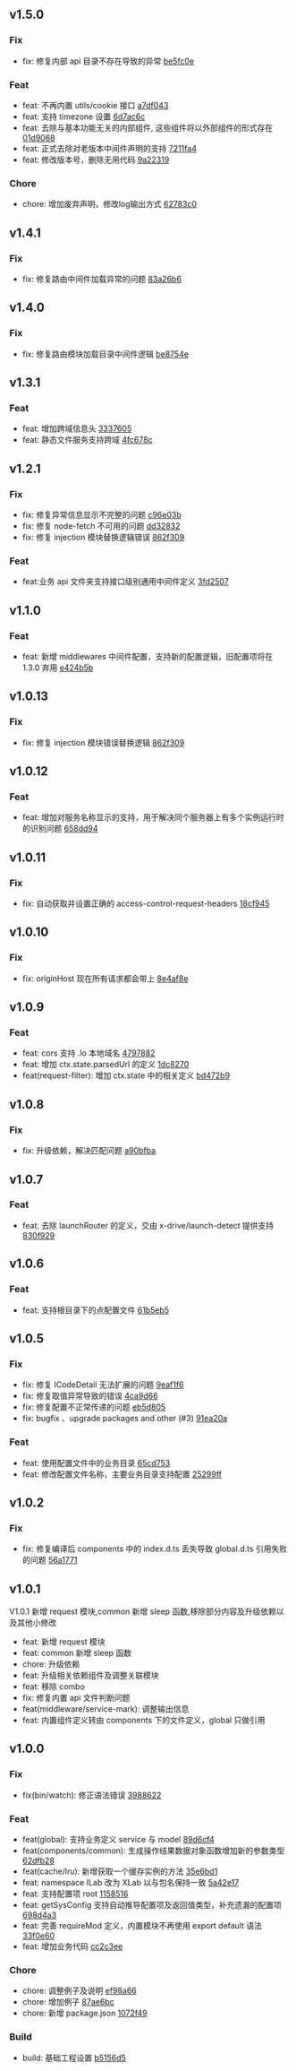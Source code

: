 ## v1.5.0

### Fix
- fix: 修复内部 api 目录不存在导致的异常 [be5fc0e](https://github.com/x-9lab/xlab/commit/be5fc0e3915486edf44e5cf776255e1d26e09c70)

### Feat
- feat: 不再内置 utils/cookie 接口 [a7df043](https://github.com/x-9lab/xlab/commit/a7df043e07a110e0f83fd44815ebe7391a85c745)
- feat: 支持 timezone 设置 [6d7ac6c](https://github.com/x-9lab/xlab/commit/6d7ac6cc727d4048f62e14a9b9ce820872cca2c3)
- feat: 去除与基本功能无关的内部组件, 这些组件将以外部组件的形式存在 [01d9068](https://github.com/x-9lab/xlab/commit/01d90688841b383af19197ccfd968c7038bbce9d)
- feat: 正式去除对老版本中间件声明的支持 [7211fa4](https://github.com/x-9lab/xlab/commit/7211fa49a12dfc5323d27149400c0c5741959c26)
- feat: 修改版本号，删除无用代码 [9a22319](https://github.com/x-9lab/xlab/commit/9a22319f019388b1f0509af11cf266eafae26791)

### Chore
- chore: 增加废弃声明，修改log输出方式 [62783c0](https://github.com/x-9lab/xlab/commit/62783c0945205987deecc74f99d071281c0ef39c)

## v1.4.1

### Fix
- fix: 修复路由中间件加载异常的问题 [83a26b6](https://github.com/x-9lab/xlab/commit/83a26b608712bc503a97bfba156700221c98ac19)

## v1.4.0

### Fix
- fix: 修复路由模块加载目录中间件逻辑 [be8754e](https://github.com/x-9lab/xlab/commit/be8754e82be55e174bb0adc9bdb65fb53d77ad8d)

## v1.3.1

### Feat
- feat: 增加跨域信息头 [3337605](https://github.com/x-9lab/xlab/commit/3337605fa74c59a738fff426428aa21ce93861e9)
- feat: 静态文件服务支持跨域 [4fc678c](https://github.com/x-9lab/xlab/commit/4fc678ca7fe58da945a966ce82b2768802baef9a)

## v1.2.1

### Fix
- fix: 修复异常信息显示不完整的问题 [c96e03b](https://github.com/x-9lab/xlab/commit/c96e03b5f77f189aa83ca6b8e4b581b2e26d7faf)
- fix: 修复 node-fetch 不可用的问题 [dd32832](https://github.com/x-9lab/xlab/commit/dd32832de528d0f599c1fc20c06544e68c86df70)
- fix: 修复 injection 模块替换逻辑错误 [862f309](https://github.com/x-9lab/xlab/commit/862f3091cb625b80364366296e17a3438fb9a8ed)

### Feat
- feat:业务 api 文件夹支持接口级别通用中间件定义 [3fd2507](https://github.com/x-9lab/xlab/commit/3fd2507cea51bc5578ad6d97ae8abee3f9a41331)

## v1.1.0

### Feat
- feat: 新增 middlewares 中间件配置，支持新的配置逻辑，旧配置项将在 1.3.0 弃用 [e424b5b](https://github.com/x-9lab/xlab/commit/e424b5b9e15a44419924593b832c3ca4c064d8c8)

## v1.0.13

### Fix
- fix: 修复 injection 模块错误替换逻辑 [862f309](https://github.com/x-9lab/xlab/commit/862f3091cb625b80364366296e17a3438fb9a8ed)

## v1.0.12

### Feat
- feat: 增加对服务名称显示的支持，用于解决同个服务器上有多个实例运行时的识别问题 [658dd94](https://github.com/x-9lab/xlab/commit/658dd94121fd1bb9923ed874b7a3aee4e7ae8f21)

## v1.0.11

### Fix
- fix: 自动获取并设置正确的 access-control-request-headers [18cf945](https://github.com/x-9lab/xlab/commit/18cf9453dfaba4b9eceee6acbb78d8a8f6605b06)

## v1.0.10

### Fix
- fix: originHost 现在所有请求都会带上 [8e4af8e](https://github.com/x-9lab/xlab/commit/8e4af8e60ae5a255953305e72bc47a01319ebd78)

## v1.0.9

### Feat
- feat: cors 支持 .lo 本地域名 [4797882](https://github.com/x-9lab/xlab/commit/479788226cdbc9b8cc1e3594f9beb055f68c7e8c)
- feat: 增加 ctx.state.parsedUrl 的定义 [1dc8270](https://github.com/x-9lab/xlab/commit/1dc827063e13f9a6e62d86bac5085715b53025b2)
- feat(request-filter): 增加 ctx.state 中的相关定义 [bd472b9](https://github.com/x-9lab/xlab/commit/bd472b96d55fff8dc68353e38e57345ab9d41faf)

## v1.0.8

### Fix
- fix: 升级依赖，解决匹配问题 [a90bfba](https://github.com/x-9lab/xlab/commit/a90bfbabbd3229a469824015f7c93f02eded172a)

## v1.0.7

### Feat
- feat: 去除 launchRouter 的定义，交由 x-drive/launch-detect 提供支持 [830f929](https://github.com/x-9lab/xlab/commit/830f9290322d9c10915959f54c28876a7f25b907)

## v1.0.6

### Feat
- feat: 支持根目录下的点配置文件 [61b5eb5](https://github.com/x-9lab/xlab/commit/61b5eb5919e9d12fec7455688fe27615274220ac)

## v1.0.5

### Fix
- fix: 修复 ICodeDetail 无法扩展的问题 [9eaf1f6](https://github.com/x-9lab/xlab/commit/9eaf1f67c99702bd81b81f43c3b3e803da2ac8b1)
- fix: 修复取值异常导致的错误 [4ca9d66](https://github.com/x-9lab/xlab/commit/4ca9d665e1715cab732dd27811b7edbfc6ba2704)
- fix: 修复配置不正常传递的问题 [eb5d805](https://github.com/x-9lab/xlab/commit/eb5d805ded0b7a7f3e1ec717c868c9fb0266b8ba)
- fix:  bugfix 、upgrade packages  and other (#3) [91ea20a](https://github.com/x-9lab/xlab/commit/91ea20acf7bc8f88de434db54ba000aa014d6a31)

### Feat
- feat: 使用配置文件中的业务目录 [65cd753](https://github.com/x-9lab/xlab/commit/65cd75333440a1d51ec2d81d76a8c0838128715c)
- feat: 修改配置文件名称，主要业务目录支持配置 [25299ff](https://github.com/x-9lab/xlab/commit/25299ffe66b38a4eeacf31fccd56dc64b1c5869c)

## v1.0.2

### Fix
- fix: 修复编译后 components 中的 index.d.ts 丢失导致 global.d.ts 引用失败的问题 [56a1771](https://github.com/x-9lab/xlab/commit/56a17719a8cab89255541935e3d2f781fc7e256b)

## v1.0.1

V1.0.1 新增 request 模块,common 新增 sleep 函数,移除部分内容及升级依赖以及其他小修改
* feat: 新增 request 模块
* feat: common 新增 sleep 函数
* chore: 升级依赖
* feat: 升级相关依赖组件及调整关联模块
* feat: 移除 combo
* fix: 修复内置 api 文件判断问题
* feat(middleware/service-mark): 调整输出信息
* feat: 内置组件定义转由 components 下的文件定义，global 只做引用

## v1.0.0

### Fix
- fix(bin/watch): 修正语法错误 [3988622](https://github.com/x-9lab/xlab/commit/3988622af68193ef9a9376d951d830760f5bcc1e)

### Feat
- feat(global): 支持业务定义 service 与 model [89d6cf4](https://github.com/x-9lab/xlab/commit/89d6cf44d7cf33d87eab53bac8035795d3661ccc)
- feat(components/common): 生成操作结果数据对象函数增加新的参数类型 [62dfb28](https://github.com/x-9lab/xlab/commit/62dfb28a698b4d426c8d739ef3734fab614e8654)
- feat(cache/lru): 新增获取一个缓存实例的方法 [35e6bd1](https://github.com/x-9lab/xlab/commit/35e6bd1cdf86b504eb5f3cd63ffad15a8cab679e)
- feat: namespace ILab 改为 XLab 以与包名保持一致 [5a42e17](https://github.com/x-9lab/xlab/commit/5a42e173436b6b10f74744d481cd382fdee48f24)
- feat: 支持配置项 root [1158516](https://github.com/x-9lab/xlab/commit/1158516af5e86220e86f7e11f0438aa97fb3bdc4)
- feat: getSysConfig 支持自动推导配置项及返回值类型，补充遗漏的配置项 [698d4a3](https://github.com/x-9lab/xlab/commit/698d4a3e758fee6d37ed3e7bea692e3d45a18553)
- feat: 完善 requireMod 定义，内置模块不再使用 export default 语法 [33f0e60](https://github.com/x-9lab/xlab/commit/33f0e60d4128aa6aa8d97f29ca8674650929420e)
- feat: 增加业务代码 [cc2c3ee](https://github.com/x-9lab/xlab/commit/cc2c3ee31c180481f8005ff2a8ed9ebbf2c50221)

### Chore
- chore: 调整例子及说明 [ef98a66](https://github.com/x-9lab/xlab/commit/ef98a66562892d2ccf1cf6a0171cddd190eaba31)
- chore: 增加例子 [87ae6bc](https://github.com/x-9lab/xlab/commit/87ae6bcf1e6dd0851a061f1da203ee1fcbaac11b)
- chore: 新增 package.json [1072f49](https://github.com/x-9lab/xlab/commit/1072f493683f2dfa6849416f934a44f7ebcaec22)

### Build
- build: 基础工程设置 [b5156d5](https://github.com/x-9lab/xlab/commit/b5156d5884fcf972c839d64e9a1d80a655f5c0e8)

